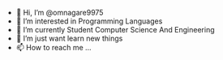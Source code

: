 - 👋 Hi, I’m @omnagare9975
- 👀 I’m interested in Programming Languages
- 🌱 I’m currently Student Computer Science And Engineering
- 💞️ I’m just want learn new things
- 📫 How to reach me ...

<!---
omnagare9975/omnagare9975 is a ✨ special ✨ repository because its `README.md` (this file) appears on your GitHub profile.
You can click the Preview link to take a look at your changes.
--->
